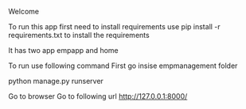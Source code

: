 Welcome

To run this app first need to install requirements
use
pip install -r requirements.txt 
to install the requirements

It has two app empapp and home

To run use following command 
First go insise empmanagement folder 

python manage.py runserver

Go to browser
Go to following url
http://127.0.0.1:8000/

